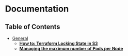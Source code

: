 # Documentation

## Table of Contents

- [General](general)
  - [**How to: Terraform Locking State in S3**](manage-terraform-state.md)
  - [**Managing the maximum number of Pods per Node**](insufficient-pods-error.md)
